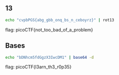 ## 13
```bash
echo "cvpbPGS{abg_gbb_onq_bs_n_ceboyrz}" | rot13
```

flag: picoCTF{not_too_bad_of_a_problem}

## Bases
```bash
echo "bDNhcm5fdGgzX3IwcDM1" | base64 -d
```
flag: picoCTF{l3arn_th3_r0p35}